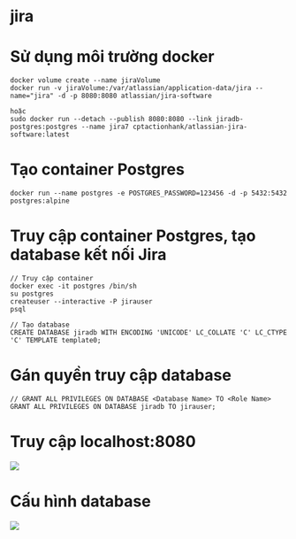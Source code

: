 # jira
# Sử dụng môi trường docker
```
docker volume create --name jiraVolume
docker run -v jiraVolume:/var/atlassian/application-data/jira --name="jira" -d -p 8080:8080 atlassian/jira-software

hoặc
sudo docker run --detach --publish 8080:8080 --link jiradb-postgres:postgres --name jira7 cptactionhank/atlassian-jira-software:latest
```

# Tạo container Postgres

```
docker run --name postgres -e POSTGRES_PASSWORD=123456 -d -p 5432:5432 postgres:alpine
```

# Truy cập container Postgres, tạo database kết nối Jira
```
// Truy cập container
docker exec -it postgres /bin/sh
su postgres
createuser --interactive -P jirauser
psql
```

```
// Tạo database
CREATE DATABASE jiradb WITH ENCODING 'UNICODE' LC_COLLATE 'C' LC_CTYPE 'C' TEMPLATE template0;
```

# Gán quyền truy cập database
```
// GRANT ALL PRIVILEGES ON DATABASE <Database Name> TO <Role Name>
GRANT ALL PRIVILEGES ON DATABASE jiradb TO jirauser;
```

# Truy cập localhost:8080
<img src=https://i.imgur.com/C7Zv5jN.png>

# Cấu hình database
<img src=https://i.imgur.com/ej58j2S.png>
